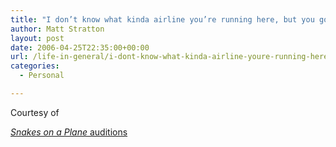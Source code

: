 ```yaml
---
title: "I don’t know what kinda airline you’re running here, but you got a reptile problem."
author: Matt Stratton
layout: post
date: 2006-04-25T22:35:00+00:00
url: /life-in-general/i-dont-know-what-kinda-airline-youre-running-here-but-you-got-a-reptile-problem-3
categories:
  - Personal

---
```

Courtesy of

[_Snakes on a Plane_ auditions][1]

 [1]: http://www.youtube.com/watch?v=PUgl_8fI-XQ